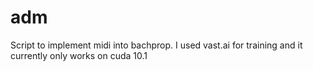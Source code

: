 # adm
Script to implement midi into bachprop.
I used vast.ai for training and it currently only works on cuda 10.1
